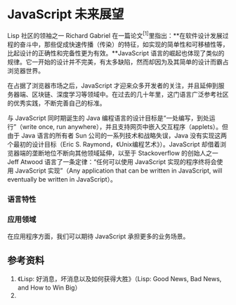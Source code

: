# JavaScript 未来展望

Lisp 社区的领袖之一 Richard Gabriel 在一篇论文<sup>[1]</sup>里指出：**在软件设计发展过程的奋斗中，那些促成快速传播（传染）的特征，如实现的简单性和可移植性等，比起设计的正确性和完备性更为有效。**JavaScript 语言的崛起也体现了类似的规律。它一开始的设计并不完美，有太多缺陷，然而却因为及其简单的设计而霸占浏览器世界。

在占据了浏览器市场之后，JavaScript 才迎来众多开发者的关注，并且延伸到服务器端、区块链、深度学习等领域中。在过去的几十年里，这门语言广泛参考社区的优秀实践，不断完善自己的标准。

与 JavaScript 同时期诞生的 Java 编程语言的设计目标是“一处编写，到处运行”（write once, run anywhere），并且支持网页中嵌入交互程序（applets）。但由于 Java 语言的所有者 Sun 公司的一系列技术和战略失误，Java 没有实现这两个最初的设计目标（Eric S. Raymond，《Unix编程艺术》）。JavaScript 却借着浏览器端的垄断地位不断向其他领域延伸，以至于 Stackoverflow 的创始人之一 Jeff Atwood 语言了一条定律：“任何可以使用 JavaScript 实现的程序终将会使用 JavaScript 实现”（Any application that can be written in JavaScript, will eventually be written in JavaScript）。

### 语言特性



### 应用领域

在应用程序方面，我们可以期待 JavaScript 承担更多的业务场景。

## 参考资料

1. 《Lisp: 好消息，坏消息以及如何获得大胜》（Lisp: Good News, Bad News, and How to Win Big）
2. 